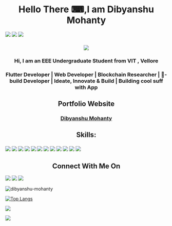 <h1 align="center">Hello There ⌨,I am Dibyanshu Mohanty </h1>

<a align="center" href="https://www.linkedin.com/in/dibyanshu-mohanty-37a2b71b8" target="_blank"><img src="https://img.shields.io/badge/LinkedIn-0077B5?style=for-the-badge&logo=linkedin&logoColor=white"></a>
<a align="center" href="https://ddevm.medium.com" target="_blank"><img src="https://img.shields.io/badge/Medium-12100E?style=for-the-badge&logo=medium&logoColor=white"></a>
<a align="center" href="https://twitter.com/DcodeM" target="_blank"><img src="https://img.shields.io/badge/Twitter-1DA1F2?style=for-the-badge&logo=twitter&logoColor=white"></a>

<h3 align="center"><img src="https://media-exp1.licdn.com/dms/image/C4E16AQHzrgiBkSB5ZA/profile-displaybackgroundimage-shrink_350_1400/0/1624878294966?e=1634774400&v=beta&t=l2qLkeVnmvT8F61xnU9C1KyKe9GE9dssumyALmTSrl8"></h3>

<h3 align="center"> Hi, I am an EEE Undergraduate Student from VIT , Vellore </h3>

<h3 align="center"> Flutter Developer | Web Developer | Blockchain Researcher | 💚-build Developer | Ideate, Innovate & Build | Building cool suff with App</h3>

<h2 align="center"> Portfolio Website </h2>

<h3 align="center"><a href="https://dibyanshu-mohanty.me"> Dibyanshu Mohanty </a></h3>

<h2 align = "center"> Skills: </h2>

<h3> 
  <img src="https://img.shields.io/badge/Dart-0175C2?style=for-the-badge&logo=dart&logoColor=white">
  <img src="https://img.shields.io/badge/Flutter-02569B?style=for-the-badge&logo=flutter&logoColor=white">
  <img src="https://img.shields.io/badge/firebase-ffca28?style=for-the-badge&logo=firebase&logoColor=black">
  <img src="https://img.shields.io/badge/HTML5-E34F26?style=for-the-badge&logo=html5&logoColor=white">
  <img src="https://img.shields.io/badge/CSS3-1572B6?style=for-the-badge&logo=css3&logoColor=white">
  <img src="https://img.shields.io/badge/JavaScript-F7DF1E?style=for-the-badge&logo=javascript&logoColor=black">
  <img src="https://img.shields.io/badge/Bootstrap-563D7C?style=for-the-badge&logo=bootstrap&logoColor=white">
  <img src="https://img.shields.io/badge/Django-092E20?style=for-the-badge&logo=django&logoColor=white">
  <img src="https://img.shields.io/badge/PostgreSQL-316192?style=for-the-badge&logo=postgresql&logoColor=white">
  <img src="https://img.shields.io/badge/IntelliJIDEA-000000.svg?style=for-the-badge&logo=intellij-idea&logoColor=white">
  <img src="https://img.shields.io/badge/Git-F05032?style=for-the-badge&logo=git&logoColor=white">     
  <img src="https://img.shields.io/badge/Python-3776AB?style=for-the-badge&logo=python&logoColor=white">  
</h3>

<h2 align="center">Connect With Me On</h2>

<a href="https://www.linkedin.com/in/dibyanshu-mohanty-37a2b71b8" target="_blank"><img src="https://img.shields.io/badge/LinkedIn-0077B5?style=for-the-badge&logo=linkedin&logoColor=white"></a>
<a href="https://ddevm.medium.com" target="_blank"><img src="https://img.shields.io/badge/Medium-12100E?style=for-the-badge&logo=medium&logoColor=white"></a>
<a href="https://twitter.com/DcodeM" target="_blank"><img src="https://img.shields.io/badge/Twitter-1DA1F2?style=for-the-badge&logo=twitter&logoColor=white"></a>

<p align="left"> <img src="https://github-readme-streak-stats.herokuapp.com/?user=dibyanshu-mohanty&" alt="dibyanshu-mohanty" > </p>

[![Top Langs](https://github-readme-stats.vercel.app/api/top-langs/?username=dibyanshu-mohanty)](https://github.com/anuraghazra/github-readme-stats)

![](https://github-readme-stats.vercel.app/api?username=dibyanshu-mohanty&show_icons=true&theme=tokyonight)

![](https://komarev.com/ghpvc/?username=dibyanshu-mohanty&color=green&label=PROFILE+VIEWS&color=blueviolet)

